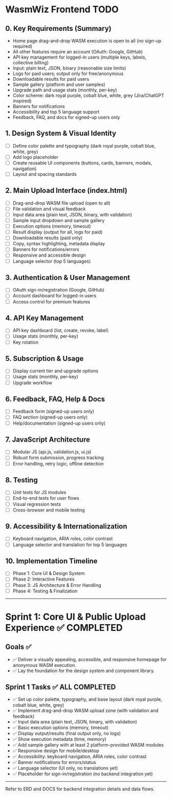 # WasmWiz Frontend TODO

## 0. Key Requirements (Summary)
- Home page drag-and-drop WASM execution is open to all (no sign-up required)
- All other features require an account (OAuth: Google, GitHub)
- API key management for logged-in users (multiple keys, labels, collective billing)
- Input: plain text, JSON, binary (reasonable size limits)
- Logs for paid users; output only for free/anonymous
- Downloadable results for paid users
- Sample gallery (platform and user samples)
- Upgrade path and usage stats (monthly, per-key)
- Color scheme: dark royal purple, cobalt blue, white, grey (Jira/ChatGPT inspired)
- Banners for notifications
- Accessibility and top 5 language support
- Feedback, FAQ, and docs for signed-up users only

## 1. Design System & Visual Identity
- [ ] Define color palette and typography (dark royal purple, cobalt blue, white, grey)
- [ ] Add logo placeholder
- [ ] Create reusable UI components (buttons, cards, banners, modals, navigation)
- [ ] Layout and spacing standards

## 2. Main Upload Interface (index.html)
- [ ] Drag-and-drop WASM file upload (open to all)
- [ ] File validation and visual feedback
- [ ] Input data area (plain text, JSON, binary, with validation)
- [ ] Sample input dropdown and sample gallery
- [ ] Execution options (memory, timeout)
- [ ] Result display (output for all, logs for paid)
- [ ] Downloadable results (paid only)
- [ ] Copy, syntax highlighting, metadata display
- [ ] Banners for notifications/errors
- [ ] Responsive and accessible design
- [ ] Language selector (top 5 languages)

## 3. Authentication & User Management
- [ ] OAuth sign-in/registration (Google, GitHub)
- [ ] Account dashboard for logged-in users
- [ ] Access control for premium features

## 4. API Key Management
- [ ] API key dashboard (list, create, revoke, label)
- [ ] Usage stats (monthly, per-key)
- [ ] Key rotation

## 5. Subscription & Usage
- [ ] Display current tier and upgrade options
- [ ] Usage stats (monthly, per-key)
- [ ] Upgrade workflow

## 6. Feedback, FAQ, Help & Docs
- [ ] Feedback form (signed-up users only)
- [ ] FAQ section (signed-up users only)
- [ ] Help/documentation (signed-up users only)

## 7. JavaScript Architecture
- [ ] Modular JS (api.js, validation.js, ui.js)
- [ ] Robust form submission, progress tracking
- [ ] Error handling, retry logic, offline detection

## 8. Testing
- [ ] Unit tests for JS modules
- [ ] End-to-end tests for user flows
- [ ] Visual regression tests
- [ ] Cross-browser and mobile testing

## 9. Accessibility & Internationalization
- [ ] Keyboard navigation, ARIA roles, color contrast
- [ ] Language selector and translation for top 5 languages

## 10. Implementation Timeline
- [ ] Phase 1: Core UI & Design System
- [ ] Phase 2: Interactive Features
- [ ] Phase 3: JS Architecture & Error Handling
- [ ] Phase 4: Testing & Finalization

---

# Sprint 1: Core UI & Public Upload Experience ✅ COMPLETED

## Goals ✅
- ✅ Deliver a visually appealing, accessible, and responsive homepage for anonymous WASM execution.
- ✅ Lay the foundation for the design system and component library.

## Sprint 1 Tasks ✅ ALL COMPLETED
- ✅ Set up color palette, typography, and base layout (dark royal purple, cobalt blue, white, grey)
- ✅ Implement drag-and-drop WASM upload zone (with validation and feedback)
- ✅ Input data area (plain text, JSON, binary, with validation)
- ✅ Basic execution options (memory, timeout)
- ✅ Display output/results (final output only, no logs)
- ✅ Show execution metadata (time, memory)
- ✅ Add sample gallery with at least 2 platform-provided WASM modules
- ✅ Responsive design for mobile/desktop
- ✅ Accessibility: keyboard navigation, ARIA roles, color contrast
- ✅ Banner notifications for errors/status
- ✅ Language selector (UI only, no translations yet)
- ✅ Placeholder for sign-in/registration (no backend integration yet)

---
Refer to ERD and DOCS for backend integration details and data flows.
